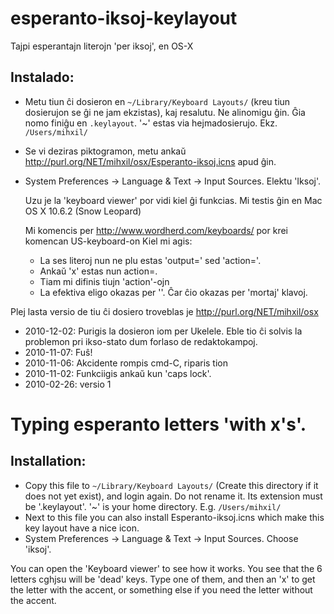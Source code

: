 # esperanto-iksoj-keylayout
  Tajpi esperantajn literojn 'per iksoj', en OS-X

## Instalado:
- Metu tiun ĉi dosieron en `~/Library/Keyboard Layouts/` (kreu tiun dosierujon se ĝi ne jam ekzistas), kaj resalutu.
    Ne alinomigu ĝin. Ĝia nomo finiĝu en `.keylayout`.
   '~' estas via hejmadosierujo. Ekz. `/Users/mihxil/`
- Se vi deziras piktogramon, metu ankaŭ http://purl.org/NET/mihxil/osx/Esperanto-iksoj.icns apud ĝin.
- System Preferences -> Language & Text -> Input Sources. Elektu 'Iksoj'.


  Uzu je la 'keyboard viewer' por vidi kiel ĝi funkcias.
  Mi testis ĝin en Mac OS X 10.6.2 (Snow Leopard)

  Mi komencis per
  http://www.wordherd.com/keyboards/
  por krei komencan US-keyboard-on
  Kiel mi agis:
    - La ses literoj nun ne plu estas 'output=' sed 'action='.
    - Ankaŭ 'x' estas nun action=.
    - Tiam mi difinis tiujn 'action'-ojn
    - La efektiva eligo okazas per '<terminators>'. Ĉar ĉio okazas per 'mortaj' klavoj.


 Plej lasta versio de tiu ĉi dosiero troveblas je http://purl.org/NET/mihxil/osx
 
   - 2010-12-02: Purigis la dosieron iom per Ukelele. Eble tio ĉi solvis la problemon pri ikso-stato dum forlaso de redaktokampoj.
   - 2010-11-07: Fuŝ!
   - 2010-11-06: Akcidente rompis cmd-C, riparis tion
   - 2010-11-02: Funkciigis ankaŭ kun 'caps lock'.
   - 2010-02-26: versio 1

 Typing esperanto letters 'with x's'.
 ======================================================================

 ## Installation:
 - Copy this file to `~/Library/Keyboard Layouts/` (Create this  directory if it does not yet exist), and login again.
   Do not rename it. Its extension must be '.keylayout'.
   '~' is your home directory. E.g. `/Users/mihxil/`
 - Next to this file you can also install Esperanto-iksoj.icns which make this key layout have a nice icon.
 - System Preferences -> Language & Text -> Input Sources. Choose 'iksoj'.

 You can open the 'Keyboard viewer' to see how it works. You see that the 6 letters cghjsu will be 'dead' keys.
 Type one of them, and then an 'x' to get the letter with the accent, or something else if you need the letter without the accent.

